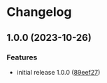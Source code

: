 # Changelog

## 1.0.0 (2023-10-26)


### Features

* initial release 1.0.0 ([89eef27](https://www.github.com/agendry-pub/gha-ssc-ast-scan/commit/89eef27340a4461eefa76b4b3bdbbc29a960c920))
